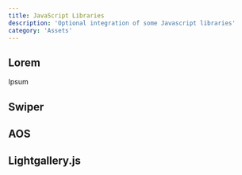 ```yaml
---
title: JavaScript Libraries
description: 'Optional integration of some Javascript libraries'
category: 'Assets'
---
```


## Lorem

Ipsum

## Swiper

## AOS

## Lightgallery.js

